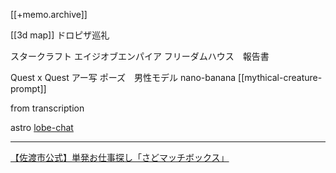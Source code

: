 [[+memo.archive]]


[[3d map]]
ドロピザ巡礼



スタークラフト
エイジオブエンパイア
フリーダムハウス　報告書

Quest x Quest
アー写
ポーズ　男性モデル
nano-banana
[[mythical-creature-prompt]]


from transcription


astro
[lobe-chat](https://github.com/lobehub/lobe-chat)



---

[【佐渡市公式】単発お仕事探し「さどマッチボックス」](https://matchbox.jp/niigata/sado)











